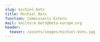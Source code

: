```yaml
---
slug: michiel-bots
title: Michiel Bots
function: Commissaris Extern
mail: mailto:m.bots@beta-europe.org
header:
  teaser: /assets/images/michiel-bots.jpg
---
```


